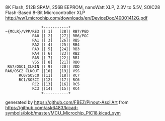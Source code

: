 8K Flash, 512B SRAM, 256B EEPROM, nanoWatt XLP, 2.3V to 5.5V, SOIC28
Flash-Based 8-Bit Microcontroller XLP
http://ww1.microchip.com/downloads/en/DeviceDoc/40001412G.pdf


	                +-----------+
	~{MCLR}/VPP/RE3 |[ 1]   [28]| RB7/PGD
	            RA0 |[ 2]   [27]| RB6/PGC
	            RA1 |[ 3]   [26]| RB5
	            RA2 |[ 4]   [25]| RB4
	            RA3 |[ 5]   [24]| RB3
	            RA4 |[ 6]   [23]| RB2
	            RA5 |[ 7]   [22]| RB1
	            VSS |[ 8]   [21]| RB0
	 RA7/OSC1_CLKIN |[ 9]   [20]| VDD
	RA6/OSC2_CLKOUT |[10]   [19]| VSS
	      RC0/SOSCO |[11]   [18]| RC7
	      RC1/SOSCI |[12]   [17]| RC6
	            RC2 |[13]   [16]| RC5
	            RC3 |[14]   [15]| RC4
	                +-----------+


generated by https://github.com/FBEZ/Pinout-AsciiArt from https://github.com/ask6483/kicad-symbols/blob/master/MCU_Microchip_PIC18.kicad_sym